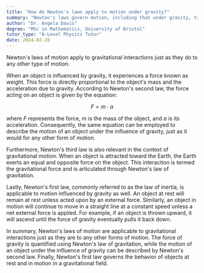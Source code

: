```yaml
---
title: "How do Newton's laws apply to motion under gravity?"
summary: "Newton's laws govern motion, including that under gravity, treating it similarly to other types of motion."
author: "Dr. Angela Davis"
degree: "MSc in Mathematics, University of Bristol"
tutor_type: "A-Level Physics Tutor"
date: 2024-02-28
---
```


Newton's laws of motion apply to gravitational interactions just as they do to any other type of motion.

When an object is influenced by gravity, it experiences a force known as weight. This force is directly proportional to the object's mass and the acceleration due to gravity. According to Newton's second law, the force acting on an object is given by the equation:

$$
F = m \cdot a
$$

where $F$ represents the force, $m$ is the mass of the object, and $a$ is its acceleration. Consequently, the same equation can be employed to describe the motion of an object under the influence of gravity, just as it would for any other form of motion.

Furthermore, Newton's third law is also relevant in the context of gravitational motion. When an object is attracted toward the Earth, the Earth exerts an equal and opposite force on the object. This interaction is termed the gravitational force and is articulated through Newton's law of gravitation.

Lastly, Newton's first law, commonly referred to as the law of inertia, is applicable to motion influenced by gravity as well. An object at rest will remain at rest unless acted upon by an external force. Similarly, an object in motion will continue to move in a straight line at a constant speed unless a net external force is applied. For example, if an object is thrown upward, it will ascend until the force of gravity eventually pulls it back down.

In summary, Newton's laws of motion are applicable to gravitational interactions just as they are to any other forms of motion. The force of gravity is quantified using Newton's law of gravitation, while the motion of an object under the influence of gravity can be described by Newton's second law. Finally, Newton's first law governs the behavior of objects at rest and in motion in a gravitational field.
    